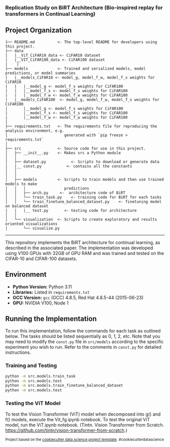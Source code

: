 ### Replication Study on BiRT Architecture (Bio-inspired replay for transformers in Continual Learning)

Project Organization
------------
    ├── README.md          <- The top-level README for developers using this project.
    ├── data
    |   |__ViT_CiFAR10_data <- CiFAR10 dataset
    |   |__VIT_CiFAR100_data <- CiFAR100 dataset
    │    │
    ├── models             <- Trained and serialized models, model predictions, or model summaries
    |   |__models_CiFAR10 <- model_g, model_f_w, model_f_s weights for CiFAR10
    |   |   |__model_g <- model_f_s weights for CiFAR100
    |   |   |__model_f_s <- model_f_s weights for CiFAR100
    |   |   |__model_f_w <- model_f_w weights for CiFAR100 
    |   |__models_CiFAR100  <- model_g, model_f_w, model_f_s weights for CiFAR100
    |       |__model_g <- model_f_s weights for CiFAR100
    |       |__model_f_s <- model_f_s weights for CiFAR100
    |       |__model_f_w <- model_f_w weights for CiFAR100 
    │
    ├── requirements.txt   <- The requirements file for reproducing the analysis environment, e.g.
    │                         generated with `pip freeze > requirements.txt`
    │
    ├── src                <- Source code for use in this project.
    │   ├── __init__.py    <- Makes src a Python module
    │   │
    │   ├── dataset.py           <- Scripts to download or generate data
    |   |__ const.py           <- contains all the constants
    │   │
    │   │
    │   ├── models         <- Scripts to train models and then use trained models to make
    │   │   │                 predictions
    │   │   ├── arch.py     <-  architecture code of BiRT
    │   │   └── train_task.py    <- training code for BiRT for each tasks
    │   │   └── train_finetune_balanced_dataset.py    <- finetuning model on balanced dataset
    |   |   |__ test.py       <- testing code for architecture
    │   │
    │   └── visualization  <- Scripts to create exploratory and results oriented visualizations
    │       └── visualize.py

--------

This repository implements the BiRT architecture for continual learning, as described in the associated paper. The implementation was developed using V100 GPUs with 32GB of GPU RAM and was trained and tested on the CIFAR-10 and CIFAR-100 datasets.

## Environment

- **Python Version:** Python 3.11
- **Libraries:** Listed in `requirements.txt`
- **GCC Version:** `gcc` (GCC) 4.8.5, Red Hat 4.8.5-44 (2015-06-23)
- **GPU:** NVIDIA V100, Node 1

## Running the Implementation

To run this implementation, follow the commands for each task as outlined below. The tasks should be listed sequentially as 0, 1, 2, etc.
Note that you may need to modify the `const.py` file in `src/models` according to the specific experiment you wish to run. Refer to the comments in `const.py` for detailed instructions.

### Training and Testing

```bash
python -m src.models.train_task
python -m src.models.test
python -m src.models.train_finetune_balanced_dataset
python -m src.models.test
```
### Testing the ViT Model

To test the Vision Transformer (ViT) model when decomposed into g() and f() models, execute the Vit_fg.ipynb notebook. To test the original ViT model, run the ViT.ipynb notebook. (Tintn. Vision Transformer from Scratch. https://github.com/tintn/vision-transformer-from-scratch.)

<p><small>Project based on the <a target="_blank" href="https://drivendata.github.io/cookiecutter-data-science/">cookiecutter data science project template</a>. #cookiecutterdatascience</small></p>

